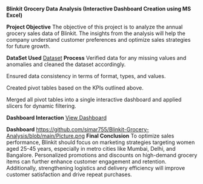 **Blinkit Grocery Data Analysis (Interactive Dashboard Creation using MS Excel)**

**Project Objective**
The objective of this project is to analyze the annual grocery sales data of Blinkit. The insights from the analysis will help the company understand customer preferences and optimize sales strategies for future growth.

**DataSet Used**
<a href="https://github.com/simar755/Blinkit-Grocery-Analysis/blob/main/BlinkIT%20Grocery%20Raw%20Data.xlsx">Dataset</a>
**Process**
Verified data for any missing values and anomalies and cleaned the dataset accordingly.

Ensured data consistency in terms of format, types, and values.

Created pivot tables based on the KPIs outlined above.

Merged all pivot tables into a single interactive dashboard and applied slicers for dynamic filtering.

**Dashboard Interaction**
<a href="https://github.com/simar755/Blinkit-Grocery-Analysis/blob/main/Picture.png">View Dashboard</a>

**Dashboard**
https://github.com/simar755/Blinkit-Grocery-Analysis/blob/main/Picture.png
**Final Conclusion**
To optimize sales performance, Blinkit should focus on marketing strategies targeting women aged 25-45 years, especially in metro cities like Mumbai, Delhi, and Bangalore. Personalized promotions and discounts on high-demand grocery items can further enhance customer engagement and retention. Additionally, strengthening logistics and delivery efficiency will improve customer satisfaction and drive repeat purchases.
